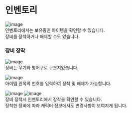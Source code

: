 # 인벤토리
![image](https://github.com/user-attachments/assets/84da8c30-cfc5-40e2-a1bf-32dd24b437c0)</br>
인벤토리에서는 보유중인 아이템을 확인할 수 있습니다.</br>
장비를 장착하거나 해제할 수도 있습니다.</br>

### 장비 장착
![image](https://github.com/user-attachments/assets/fecaaf3f-71fe-49d4-9741-32b94b204254)</br>
장비는 무기와 방어구로 구분지었습니다.</br>

![image](https://github.com/user-attachments/assets/e898e8fe-8428-4ffb-874c-889d2722d4ba)</br>
아이템 왼쪽의 번호를 입력하여 장착 및 해제가 가능합니다.</br>

![image](https://github.com/user-attachments/assets/142578a5-ee22-419d-82cc-c7b41390489c)
![image](https://github.com/user-attachments/assets/f08ed254-9ebf-42bf-9f96-8293c9cdf545)</br>
장비 장착시 인벤토리에서 장착을 확인할 수 있습니다.</br>
장착한 장비에 따라 캐릭터 정보에서도 변경사항이 보여지게 됩니다.</br>
